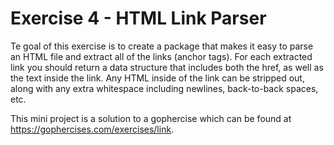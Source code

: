 # Exercise 4 - HTML Link Parser

 Te goal of this exercise is to create a package that makes it easy to parse an HTML file and extract all of the links (anchor tags). For each extracted link you should return a data structure that includes both the href, as well as the text inside the link. Any HTML inside of the link can be stripped out, along with any extra whitespace including newlines, back-to-back spaces, etc.

This mini project is a solution to a gophercise which can be found at https://gophercises.com/exercises/link.

